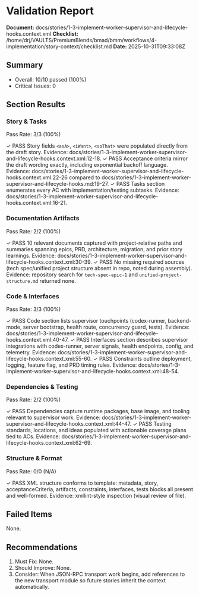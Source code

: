 # Validation Report

**Document:** docs/stories/1-3-implement-worker-supervisor-and-lifecycle-hooks.context.xml
**Checklist:** /home/drj/VAULTS/PremiumBlends/bmad/bmm/workflows/4-implementation/story-context/checklist.md
**Date:** 2025-10-31T09:33:08Z

## Summary

- Overall: 10/10 passed (100%)
- Critical Issues: 0

## Section Results

### Story & Tasks

Pass Rate: 3/3 (100%)

✓ PASS Story fields `<asA>`, `<iWant>`, `<soThat>` were populated directly from the draft story. Evidence: docs/stories/1-3-implement-worker-supervisor-and-lifecycle-hooks.context.xml:12-18.
✓ PASS Acceptance criteria mirror the draft wording exactly, including exponential backoff language. Evidence: docs/stories/1-3-implement-worker-supervisor-and-lifecycle-hooks.context.xml:22-26 compared to docs/stories/1-3-implement-worker-supervisor-and-lifecycle-hooks.md:19-27.
✓ PASS Tasks section enumerates every AC with implementation/testing subtasks. Evidence: docs/stories/1-3-implement-worker-supervisor-and-lifecycle-hooks.context.xml:16-21.

### Documentation Artifacts

Pass Rate: 2/2 (100%)

✓ PASS 10 relevant documents captured with project-relative paths and summaries spanning epics, PRD, architecture, migration, and prior story learnings. Evidence: docs/stories/1-3-implement-worker-supervisor-and-lifecycle-hooks.context.xml:30-39.
✓ PASS No missing required sources (tech spec/unified project structure absent in repo, noted during assembly). Evidence: repository search for `tech-spec-epic-1` and `unified-project-structure.md` returned none.

### Code & Interfaces

Pass Rate: 3/3 (100%)

✓ PASS Code section lists supervisor touchpoints (codex-runner, backend-mode, server bootstrap, health route, concurrency guard, tests). Evidence: docs/stories/1-3-implement-worker-supervisor-and-lifecycle-hooks.context.xml:40-47.
✓ PASS Interfaces section describes supervisor integrations with codex-runner, server signals, health endpoints, config, and telemetry. Evidence: docs/stories/1-3-implement-worker-supervisor-and-lifecycle-hooks.context.xml:55-60.
✓ PASS Constraints outline deployment, logging, feature flag, and PRD timing rules. Evidence: docs/stories/1-3-implement-worker-supervisor-and-lifecycle-hooks.context.xml:48-54.

### Dependencies & Testing

Pass Rate: 2/2 (100%)

✓ PASS Dependencies capture runtime packages, base image, and tooling relevant to supervisor work. Evidence: docs/stories/1-3-implement-worker-supervisor-and-lifecycle-hooks.context.xml:44-47.
✓ PASS Testing standards, locations, and ideas populated with actionable coverage plans tied to ACs. Evidence: docs/stories/1-3-implement-worker-supervisor-and-lifecycle-hooks.context.xml:62-69.

### Structure & Format

Pass Rate: 0/0 (N/A)

✓ PASS XML structure conforms to template: metadata, story, acceptanceCriteria, artifacts, constraints, interfaces, tests blocks all present and well-formed. Evidence: xmllint-style inspection (visual review of file).

## Failed Items

None.

## Recommendations

1. Must Fix: None.
2. Should Improve: None.
3. Consider: When JSON-RPC transport work begins, add references to the new transport module so future stories inherit the context automatically.

